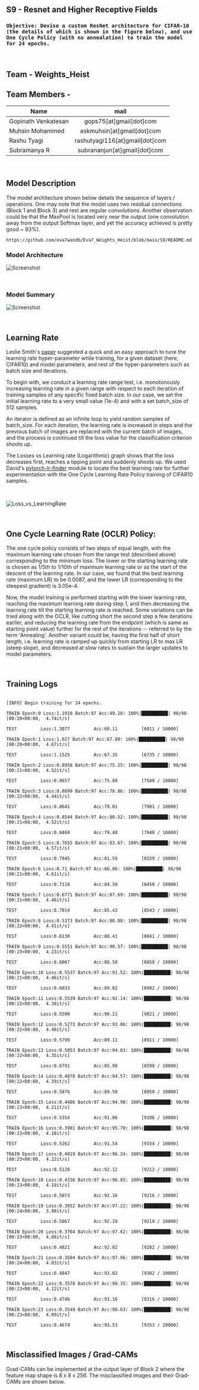 ## S9 - Resnet and Higher Receptive Fields
### `Objective: Devise a custom ResNet architecture for CIFAR-10 (the details of which is shown in the figure below), and use One Cycle Policy (with no annealation) to train the model for 24 epochs.`

&nbsp;

## Team - Weights_Heist
## Team Members - 

| Name        | mail           |
| ------------- |:-------------:|
|Gopinath Venkatesan|gops75[at]gmail[dot]com|
|Muhsin Mohammed|askmuhsin[at]gmail[dot]com|
|Rashu Tyagi|rashutyagi116[at]gmail[dot]com| 
|Subramanya R|subrananjun[at]gmail[dot]com| 

&nbsp;

## Model Description
The model architecture shown below details the sequence of layers / operations. One may note that the model uses two residual connections (Block 1 and Block 3) and rest are regular convolutions. Another observation could be that the MaxPool is located very near the output (one convolution away from the output Softmax layer, and yet the accuracy achieved is pretty good ~ 93%).

    https://github.com/eva7wandb/Eva7_Weights_Heist/blob/main/S9/README.md


### Model Architecture
![Screenshot](./resources/resnet9_architecture.png)

&nbsp;

### Model Summary
![Screenshot](./resources/eva7_S9_mdl_summary.png)

&nbsp;

## Learning Rate
Leslie Smith's [paper](https://arxiv.org/pdf/1506.01186.pdf) suggested a quick and an easy approach to tune the learning rate hyper-parameter while training, for a given dataset (here, CIFAR10) and model parameters, and rest of the hyper-parameters such as batch size and iterations.

To begin with, we conduct a learning rate range test, i.e. monotonously increasing learning rate in a given range with respect to each iteration of training samples of any specific fixed batch size. In our case, we set the initial learning rate to a very small value (1e-4) and with a set batch_size of 512 samples. 

An iterator is defined as an infinite loop to yield random samples of batch_size. For each iteration, the learning rate is increased in steps and the previous batch of images are replaced with the current batch of images, and the process is continued till the loss value for the classification criterion shoots up. 

The Losses vs Learning rate (Logarithmic) graph shows that the loss decreases first, reaches a tipping point and suddenly shoots up. We used David's [pytorch-lr-finder](https://github.com/davidtvs/pytorch-lr-finder) module to locate the best learning rate for further experimentation with the One Cycle Learning Rate Policy training of CIFAR10 samples.

&nbsp;

![Loss_vs_LearningRate](./resources/lr_vs_loss.png)


&nbsp;

## One Cycle Learning Rate (OCLR) Policy:

The one cycle policy consists of two steps of equal length, with the maximum learning rate chosen from the range test (described above) corresponding to the minimum loss. The lower or the starting learning rate is chosen as 1/5th to 1/10th of maximum learning rate or as the start of the descent of the learning rate. In our case, we found that the best learning rate (maximum LR) to be 0.0087, and the lower LR (corresponding to the steepest gradient) is 3.05e-4.

Now, the model training is performed starting with the lower learning rate, reaching the maximum learning rate during step 1, and then decreasing the learning rate till the starting learning rate is reached. Some variations can be tried along with the OCLR, like cutting short the second step a few iterations earlier, and reducing the learning rate from the endpoint (which is same as starting point value) further for the rest of the iterations -- referred to by the term 'Annealing'. Another variant could be, having the first half of short length, i.e. learning rate is ramped up quickly from starting LR to max LR (steep slope), and decreased at slow rates to sustain the larger updates to model parameters.

&nbsp;

## Training Logs

```

[INFO] Begin training for 24 epochs.

TRAIN Epoch:0 Loss:1.1918 Batch:97 Acc:49.28: 100%|██████████| 98/98 [00:20<00:00,  4.74it/s]

TEST         Loss:1.3077         Acc:60.11         [6011 / 10000]

TRAIN Epoch:1 Loss:1.027 Batch:97 Acc:67.80: 100%|██████████| 98/98 [00:20<00:00,  4.67it/s] 

TEST         Loss:1.1525         Acc:67.35         [6735 / 10000]

TRAIN Epoch:2 Loss:0.8958 Batch:97 Acc:75.25: 100%|██████████| 98/98 [00:21<00:00,  4.52it/s]

TEST         Loss:0.9657         Acc:75.00         [7500 / 10000]

TRAIN Epoch:3 Loss:0.8899 Batch:97 Acc:78.86: 100%|██████████| 98/98 [00:22<00:00,  4.44it/s]

TEST         Loss:0.8641         Acc:79.01         [7901 / 10000]

TRAIN Epoch:4 Loss:0.8544 Batch:97 Acc:80.52: 100%|██████████| 98/98 [00:21<00:00,  4.52it/s]

TEST         Loss:0.8460         Acc:79.48         [7948 / 10000]

TRAIN Epoch:5 Loss:0.7655 Batch:97 Acc:83.67: 100%|██████████| 98/98 [00:21<00:00,  4.57it/s]

TEST         Loss:0.7945         Acc:81.59         [8159 / 10000]

TRAIN Epoch:6 Loss:0.71 Batch:97 Acc:86.06: 100%|██████████| 98/98 [00:21<00:00,  4.61it/s]  

TEST         Loss:0.7110         Acc:84.50         [8450 / 10000]

TRAIN Epoch:7 Loss:0.6771 Batch:97 Acc:87.69: 100%|██████████| 98/98 [00:21<00:00,  4.46it/s]

TEST         Loss:0.7014         Acc:85.43         [8543 / 10000]

TRAIN Epoch:8 Loss:0.5373 Batch:97 Acc:88.88: 100%|██████████| 98/98 [00:22<00:00,  4.41it/s]

TEST         Loss:0.6130         Acc:88.41         [8841 / 10000]

TRAIN Epoch:9 Loss:0.5551 Batch:97 Acc:90.57: 100%|██████████| 98/98 [00:23<00:00,  4.23it/s]

TEST         Loss:0.6067         Acc:88.58         [8858 / 10000]

TRAIN Epoch:10 Loss:0.5537 Batch:97 Acc:91.52: 100%|██████████| 98/98 [00:21<00:00,  4.46it/s]

TEST         Loss:0.6033         Acc:89.02         [8902 / 10000]

TRAIN Epoch:11 Loss:0.5539 Batch:97 Acc:92.14: 100%|██████████| 98/98 [00:22<00:00,  4.38it/s]

TEST         Loss:0.5590         Acc:90.21         [9021 / 10000]

TRAIN Epoch:12 Loss:0.5273 Batch:97 Acc:93.06: 100%|██████████| 98/98 [00:22<00:00,  4.40it/s]

TEST         Loss:0.5799         Acc:89.11         [8911 / 10000]

TRAIN Epoch:13 Loss:0.5053 Batch:97 Acc:94.03: 100%|██████████| 98/98 [00:22<00:00,  4.35it/s]

TEST         Loss:0.6791         Acc:85.98         [8598 / 10000]

TRAIN Epoch:14 Loss:0.4878 Batch:97 Acc:94.57: 100%|██████████| 98/98 [00:22<00:00,  4.39it/s]

TEST         Loss:0.5876         Acc:89.50         [8950 / 10000]

TRAIN Epoch:15 Loss:0.4486 Batch:97 Acc:94.98: 100%|██████████| 98/98 [00:23<00:00,  4.21it/s]

TEST         Loss:0.5354         Acc:91.06         [9106 / 10000]

TRAIN Epoch:16 Loss:0.3981 Batch:97 Acc:95.70: 100%|██████████| 98/98 [00:23<00:00,  4.18it/s]

TEST         Loss:0.5262         Acc:91.54         [9154 / 10000]

TRAIN Epoch:17 Loss:0.4019 Batch:97 Acc:96.24: 100%|██████████| 98/98 [00:23<00:00,  4.22it/s]

TEST         Loss:0.5128         Acc:92.12         [9212 / 10000]

TRAIN Epoch:18 Loss:0.4336 Batch:97 Acc:96.85: 100%|██████████| 98/98 [00:23<00:00,  4.19it/s]

TEST         Loss:0.5073         Acc:92.16         [9216 / 10000]

TRAIN Epoch:19 Loss:0.3852 Batch:97 Acc:97.22: 100%|██████████| 98/98 [00:24<00:00,  3.98it/s]

TEST         Loss:0.5067         Acc:92.19         [9219 / 10000]

TRAIN Epoch:20 Loss:0.3764 Batch:97 Acc:97.62: 100%|██████████| 98/98 [00:23<00:00,  4.08it/s]

TEST         Loss:0.4821         Acc:92.82         [9282 / 10000]

TRAIN Epoch:21 Loss:0.3584 Batch:97 Acc:97.96: 100%|██████████| 98/98 [00:24<00:00,  4.03it/s]

TEST         Loss:0.4847         Acc:93.02         [9302 / 10000]

TRAIN Epoch:22 Loss:0.3578 Batch:97 Acc:98.35: 100%|██████████| 98/98 [00:23<00:00,  4.12it/s]

TEST         Loss:0.4746         Acc:93.16         [9316 / 10000]

TRAIN Epoch:23 Loss:0.3549 Batch:97 Acc:98.63: 100%|██████████| 98/98 [00:23<00:00,  4.09it/s]

TEST         Loss:0.4679         Acc:93.53         [9353 / 10000]
```

&nbsp;

## Misclassified Images / Grad-CAMs

Grad-CAMs can be implemented at the output layer of Block 2 where the feature map shape is 8 x 8 x 256. The misclassified images and their Grad-CAMs are shown below.



